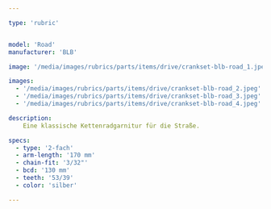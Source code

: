 ```yaml
---

type: 'rubric'


model: 'Road'
manufacturer: 'BLB'

image: '/media/images/rubrics/parts/items/drive/crankset-blb-road_1.jpeg'

images:
  - '/media/images/rubrics/parts/items/drive/crankset-blb-road_2.jpeg'
  - '/media/images/rubrics/parts/items/drive/crankset-blb-road_3.jpeg'
  - '/media/images/rubrics/parts/items/drive/crankset-blb-road_4.jpeg'

description:
    Eine klassische Kettenradgarnitur für die Straße.

specs:
  - type: '2-fach'
  - arm-length: '170 mm'
  - chain-fit: '3/32"'
  - bcd: '130 mm'
  - teeth: '53/39'
  - color: 'silber'

---
```

